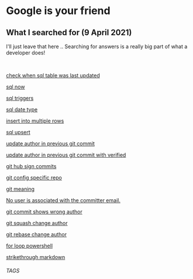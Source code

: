 # Google is your friend
## What I searched for (9 April 2021)

I'll just leave that here .. Searching for answers is a really big part of what a developer does!

<br />

[check when sql table was last updated](https://www.google.com/search?q=check+when+sql+table+was+last+updated)

[sql now](https://www.google.com/search?q=sql+now)

[sql triggers](https://www.google.com/search?q=sql+triggers)

[sql date type](https://www.google.com/search?q=sql+date+type)

[insert into multiple rows](https://www.google.com/search?q=insert+into+multiple+rows)

[sql upsert](https://www.google.com/search?q=sql+upsert)

[update author in previous git commit](https://www.google.com/search?q=update+author+in+previous+git+commit)

[update author in previous git commit with verified](https://www.google.com/search?q=update+author+in+previous+git+commit+with+verified)

[git hub sign commits](https://www.google.com/search?q=git+hub+sign+commits)

[git config specific repo](https://www.google.com/search?q=git+config+specific+repo)

[git meaning](https://www.google.com/search?q=git+meaning)

[No user is associated with the committer email.](https://www.google.com/search?q=No+user+is+associated+with+the+committer+email.)

[git commit shows wrong author](https://www.google.com/search?q=git+commit+shows+wrong+author)

[git squash change author](https://www.google.com/search?q=git+squash+change+author)

[git rebase change author](https://www.google.com/search?q=git+rebase+change+author)

[for loop powershell](https://www.google.com/search?q=for+loop+powershell)

[strikethrough markdown](https://www.google.com/search?q=strikethrough+markdown)

###### TAGS
<Google> <Search> <DevLife>
